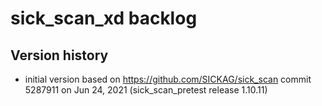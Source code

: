 # sick_scan_xd backlog

## Version history

* initial version based on https://github.com/SICKAG/sick_scan commit 5287911 on Jun 24, 2021 (sick_scan_pretest release 1.10.11)
